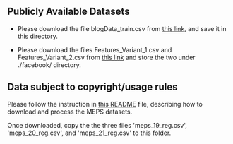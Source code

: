 
## Publicly Available Datasets

* Please download the file blogData_train.csv from [this link](https://archive.ics.uci.edu/ml/datasets/BlogFeedback), and save it in this directory.

* Please download the files Features_Variant_1.csv and Features_Variant_2.csv from
[this link](https://archive.ics.uci.edu/ml/datasets/Facebook+Comment+Volume+Dataset) and store the two under ./facebook/ directory.

## Data subject to copyright/usage rules

Please follow the instruction in [this README](https://github.com/yromano/cqr/blob/master/get_meps_data/README.md) file, describing how to download and process the MEPS datasets.

Once downloaded, copy the the three files 'meps_19_reg.csv', 'meps_20_reg.csv', and 'meps_21_reg.csv' to this folder. 
